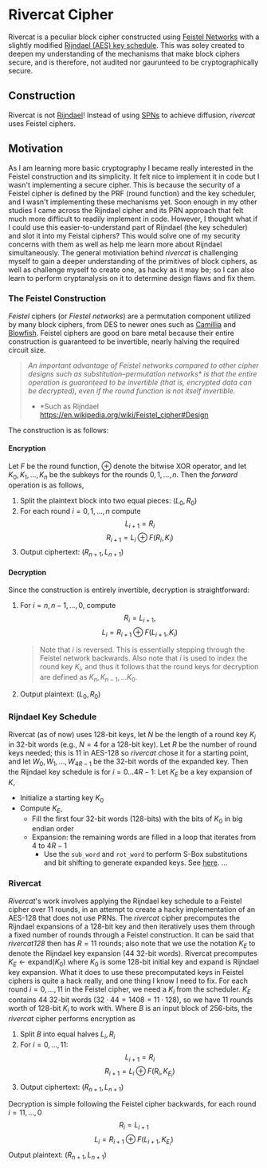 # Rivercat Cipher

Rivercat is a peculiar block cipher constructed using [Feistel Networks](https://en.wikipedia.org/wiki/Feistel_cipher) with a slightly modified [Rijndael (AES) key schedule](https://cryptography.fandom.com/wiki/Rijndael_key_schedule). This was soley created to deepen my understanding of the mechanisms that make block ciphers secure, and is therefore, not audited nor gaurunteed to be cryptographically secure.

## Construction
Rivercat is not [Rijndael](https://csrc.nist.gov/csrc/media/projects/cryptographic-standards-and-guidelines/documents/aes-development/rijndael-ammended.pdf)! Instead of using [SPNs](https://en.wikipedia.org/wiki/Substitution%E2%80%93permutation_network) to achieve diffusion, _rivercat_ uses Feistel ciphers.
## Motivation
As I am learning more basic cryptography I became really interested in the Feistel construction and its simplicity. It felt nice to implement it in code but I wasn't implementing a secure cipher. This is because the 
security of a Feistel cipher is defined by the PRF (round function) and the key scheduler, and I wasn't implementing these mechanisms yet. Soon enough in my other studies I came across the Rijndael cipher and its PRN approach
that felt much more difficult to readily implement in code. However, I thought what if I could use this easier-to-understand part of Rijndael (the key scheduler) and slot it into my Feistal ciphers? This would solve one of my
security concerns with them as well as help me learn more about Rijndael simultaneously. The general motiviation behind _rivercat_ is challenging myself to gain a deeper understanding of the primitives of block ciphers, as well 
as challenge myself to create one, as hacky as it may be; so I can also learn to perform cryptanalysis on it to determine design flaws and fix them.

### The Feistel Construction
_Feistel_ ciphers (or _Fiestel networks_) are a permutation component utilized by many block ciphers, from DES to newer ones such as [Camillia](https://en.wikipedia.org/wiki/Camellia_(cipher)) and [Blowfish](https://en.wikipedia.org/wiki/Blowfish_(cipher)).
Feistel ciphers are good on bare metal because their entire construction is guaranteed to be invertible, nearly halving the required circuit size. 

> _An important advantage of Feistel networks compared to other cipher designs such as substitution–permutation networks* is that the entire operation 
is guaranteed to be invertible (that is, encrypted data can be decrypted), even if the round function is not itself invertible._
> * *Such as Rijndael
> https://en.wikipedia.org/wiki/Feistel_cipher#Design

The construction is as follows:

#### Encryption
Let $F$ be the round function, $\oplus$ denote the bitwise XOR operator, and let $K_0,K_1,...,K_n$ be the subkeys for the rounds $0,1,...,n$. Then the _forward_ operation is as follows,
1. Split the plaintext block into two equal pieces: $(L_0, R_0)$
2. For each round $i=0,1,...,n$ compute 
$$L_{i+1}=R_i$$
$$R_{i+1}=L_{i}\oplus F(R_i, K_i)$$
3. Output ciphertext: $(R_{n+1},L_{n+1})$

#### Decryption
Since the construction is entirely invertible, decryption is straightforward:
1. For $i=n,n-1,...,0$, compute
   $$R_i=L_{i+1},$$
   $$L_i=R_{i+1}\oplus F(L_{i+1},K_i)$$
   > Note that $i$ is reversed. This is essentially stepping through the Feistel network backwards. Also note that $i$ is used to index the round key $K_i$, and thus it follows
   > that the round keys for decryption are defined as $K_n,K_{n-1},...K_0$.
3. Output plaintext: $(L_0,R_0)$

### Rijndael Key Schedule
Rivercat (as of now) uses 128-bit keys, let $N$ be the length of a round key $K_i$ in 32-bit words (e.g., $N=4$ for a 128-bit key). Let $R$ be the number of round keys needed; this is $11$ in AES-128 so _rivercat_ chose it
for a starting point, and let $W_0,W_1,...,W_{4R-1}$ be the 32-bit words of the expanded key. Then the Rijndael key schedule is for $i=0...4R-1$: Let $K_E$ be a key expansion of $K$,
* Initialize a starting key $K_0$
* Compute $K_E$,
  * Fill the first four 32-bit words (128-bits) with the bits of $K_0$ in big endian order
  * Expansion: the remaining words are filled in a loop that iterates from 4 to $4R-1$
    * Use the `sub_word` and `rot_word` to perform S-Box substitutions and bit shifting to generate expanded keys. See [here](https://github.com/phasewalk1/rivercat/blob/master/src/crypto/scheduler.rs#L83). 
...

### Rivercat
_Rivercat_'s work involves applying the Rijndael key schedule to a Feistel cipher over 11 rounds, in an attempt to create a hacky implementation of an AES-128 that does not use PRNs. The _rivercat_ cipher 
precomputes the Rijndael expansions of a 128-bit key and then iteratively uses them through a fixed number of rounds through a Feistel construction. It can be said that _rivercat128_ then has $R=11$ rounds; also note that we use the notation $K_E$ to denote the Rijndael key expansion (44 32-bit words). Rivercat precomputes $K_E\leftarrow\text{expand}(K_0)$ where $K_0$ is some 128-bit initial key and $\text{expand}$ is Rijndael key expansion. What it does to use these precomputated
keys in Feistel ciphers is quite a hack really, and one thing I know I need to fix. For each round $i=0,...,11$ in the Feistel cipher, we need a $K_i$ from the scheduler. $K_E$ contains 44 32-bit words ($32\cdot 44=1408=11\cdot 128$), so we have 11 rounds worth of 128-bit $K_i$ to work with. Where $B$ is an input block of 256-bits, the _rivercat_ cipher performs encryption as
1. Split $B$ into equal halves $L_i, R_i$
2. For $i=0,...,11$:
   $$L_{i+1}=R_i$$
   $$R_{i+1}=L_i\oplus F(R_i, K_{E_i})$$
3. Output ciphertext: $(R_{n+1}, L_{n+1})$

Decryption is simple following the Feistel cipher backwards, for each round $i=11,...,0$
$$R_i=L_{i+1}$$
$$L_i=R_{i+1}\oplus F(L_{i+1}, K_{E_i})$$
Output plaintext: $(R_{n+1}, L_{n+1})$


